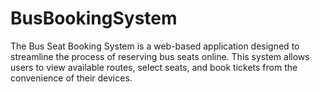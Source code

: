 # BusBookingSystem
The Bus Seat Booking System is a web-based application designed to streamline the process of reserving bus seats online. This system allows users to view available routes, select seats, and book tickets from the convenience of their devices.

